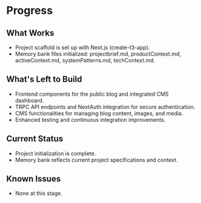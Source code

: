 # Progress

## What Works

- Project scaffold is set up with Next.js (create-t3-app).
- Memory bank files initialized: projectbrief.md, productContext.md, activeContext.md, systemPatterns.md, techContext.md.

## What's Left to Build

- Frontend components for the public blog and integrated CMS dashboard.
- TRPC API endpoints and NextAuth integration for secure authentication.
- CMS functionalities for managing blog content, images, and media.
- Enhanced testing and continuous integration improvements.

## Current Status

- Project initialization is complete.
- Memory bank reflects current project specifications and context.

## Known Issues

- None at this stage.
